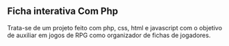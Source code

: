 ## Ficha interativa Com Php ##
Trata-se de um projeto feito com php, css, html e javascript com o objetivo de auxiliar em jogos de RPG como organizador de fichas de jogadores.